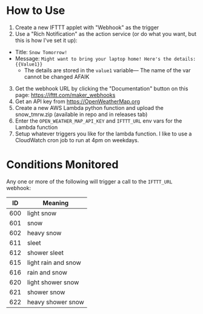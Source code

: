 # How to Use
1. Create a new IFTTT applet with "Webhook" as the trigger
2. Use a "Rich Notification" as the action service (or do what you want, but this is how I've set it up):
  - Title: `Snow Tomorrow!`
  - Message: `Might want to bring your laptop home! Here's the details: {{Value1}}` 
    - The details are stored in the `value1` variable— The name of the var cannot be changed AFAIK
3. Get the webhook URL by clicking the "Documentation" button on this page: https://ifttt.com/maker_webhooks
4. Get an API key from https://OpenWeatherMap.org
5. Create a new AWS Lambda python function and upload the snow_tmrw.zip (available in repo and in releases tab)
6. Enter the `OPEN_WEATHER_MAP_API_KEY` and `IFTTT_URL` env vars for the Lambda function
7. Setup whatever triggers you like for the lambda function. I like to use a CloudWatch cron job to run at 4pm on weekdays.

# Conditions Monitored

Any one or more of the following will trigger a call to the `IFTTT_URL` webhook: 

| ID  | Meaning	            |
| --- | --------------------|
| 600 |	light snow          |
| 601 |	snow                |
| 602 |	heavy snow          |
| 611 |	sleet               |
| 612 |	shower sleet        |
| 615 |	light rain and snow |
| 616 |	rain and snow       |
| 620 |	light shower snow   |
| 621 |	shower snow         |
| 622 |	heavy shower snow   |
